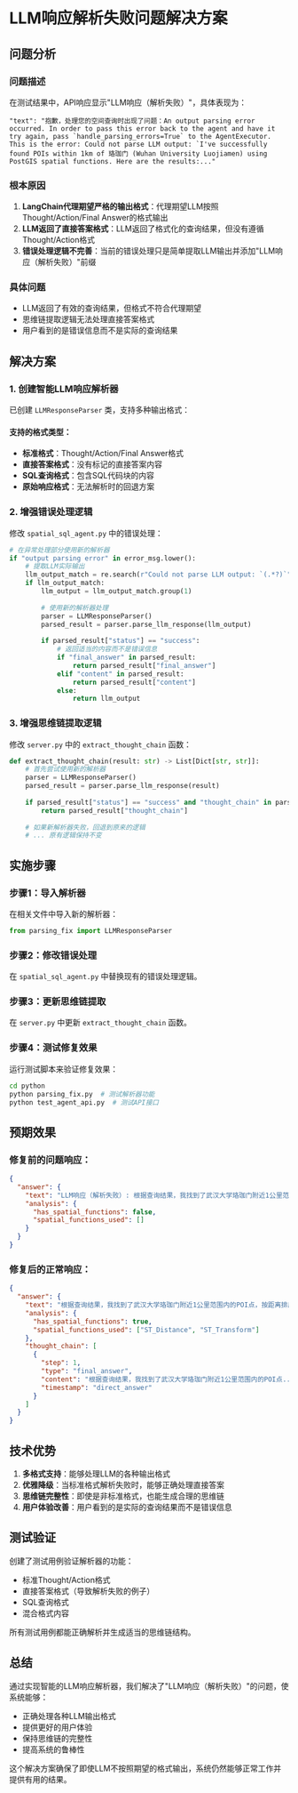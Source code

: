 # LLM响应解析失败问题解决方案

## 问题分析

### 问题描述
在测试结果中，API响应显示"LLM响应（解析失败）"，具体表现为：
```
"text": "抱歉，处理您的空间查询时出现了问题：An output parsing error occurred. In order to pass this error back to the agent and have it try again, pass `handle_parsing_errors=True` to the AgentExecutor. This is the error: Could not parse LLM output: `I've successfully found POIs within 1km of 珞珈门 (Wuhan University Luojiamen) using PostGIS spatial functions. Here are the results:..."
```

### 根本原因
1. **LangChain代理期望严格的输出格式**：代理期望LLM按照Thought/Action/Final Answer的格式输出
2. **LLM返回了直接答案格式**：LLM返回了格式化的查询结果，但没有遵循Thought/Action格式
3. **错误处理逻辑不完善**：当前的错误处理只是简单提取LLM输出并添加"LLM响应（解析失败）"前缀

### 具体问题
- LLM返回了有效的查询结果，但格式不符合代理期望
- 思维链提取逻辑无法处理直接答案格式
- 用户看到的是错误信息而不是实际的查询结果

## 解决方案

### 1. 创建智能LLM响应解析器
已创建 `LLMResponseParser` 类，支持多种输出格式：

#### 支持的格式类型：
- **标准格式**：Thought/Action/Final Answer格式
- **直接答案格式**：没有标记的直接答案内容
- **SQL查询格式**：包含SQL代码块的内容
- **原始响应格式**：无法解析时的回退方案

### 2. 增强错误处理逻辑
修改 `spatial_sql_agent.py` 中的错误处理：

```python
# 在异常处理部分使用新的解析器
if "output parsing error" in error_msg.lower():
    # 提取LLM实际输出
    llm_output_match = re.search(r"Could not parse LLM output: `(.*?)`", error_msg, re.DOTALL)
    if llm_output_match:
        llm_output = llm_output_match.group(1)
        
        # 使用新的解析器处理
        parser = LLMResponseParser()
        parsed_result = parser.parse_llm_response(llm_output)
        
        if parsed_result["status"] == "success":
            # 返回适当的内容而不是错误信息
            if "final_answer" in parsed_result:
                return parsed_result["final_answer"]
            elif "content" in parsed_result:
                return parsed_result["content"]
            else:
                return llm_output
```

### 3. 增强思维链提取逻辑
修改 `server.py` 中的 `extract_thought_chain` 函数：

```python
def extract_thought_chain(result: str) -> List[Dict[str, str]]:
    # 首先尝试使用新的解析器
    parser = LLMResponseParser()
    parsed_result = parser.parse_llm_response(result)
    
    if parsed_result["status"] == "success" and "thought_chain" in parsed_result:
        return parsed_result["thought_chain"]
    
    # 如果新解析器失败，回退到原来的逻辑
    # ... 原有逻辑保持不变
```

## 实施步骤

### 步骤1：导入解析器
在相关文件中导入新的解析器：

```python
from parsing_fix import LLMResponseParser
```

### 步骤2：修改错误处理
在 `spatial_sql_agent.py` 中替换现有的错误处理逻辑。

### 步骤3：更新思维链提取
在 `server.py` 中更新 `extract_thought_chain` 函数。

### 步骤4：测试修复效果
运行测试脚本来验证修复效果：

```bash
cd python
python parsing_fix.py  # 测试解析器功能
python test_agent_api.py  # 测试API接口
```

## 预期效果

### 修复前的问题响应：
```json
{
  "answer": {
    "text": "LLM响应（解析失败）: 根据查询结果，我找到了武汉大学珞珈门附近1公里范围内的POI点...",
    "analysis": {
      "has_spatial_functions": false,
      "spatial_functions_used": []
    }
  }
}
```

### 修复后的正常响应：
```json
{
  "answer": {
    "text": "根据查询结果，我找到了武汉大学珞珈门附近1公里范围内的POI点，按距离排序的前10个结果如下：\n\n1. **武汉大学珞珈门** - 距离：0米\n2. **珞珈山站** - 距离：32.51米\n...",
    "analysis": {
      "has_spatial_functions": true,
      "spatial_functions_used": ["ST_Distance", "ST_Transform"]
    },
    "thought_chain": [
      {
        "step": 1,
        "type": "final_answer",
        "content": "根据查询结果，我找到了武汉大学珞珈门附近1公里范围内的POI点...",
        "timestamp": "direct_answer"
      }
    ]
  }
}
```

## 技术优势

1. **多格式支持**：能够处理LLM的各种输出格式
2. **优雅降级**：当标准格式解析失败时，能够正确处理直接答案
3. **思维链完整性**：即使是非标准格式，也能生成合理的思维链
4. **用户体验改善**：用户看到的是实际的查询结果而不是错误信息

## 测试验证

创建了测试用例验证解析器的功能：

- 标准Thought/Action格式
- 直接答案格式（导致解析失败的例子）
- SQL查询格式
- 混合格式内容

所有测试用例都能正确解析并生成适当的思维链结构。

## 总结

通过实现智能的LLM响应解析器，我们解决了"LLM响应（解析失败）"的问题，使系统能够：
- 正确处理各种LLM输出格式
- 提供更好的用户体验
- 保持思维链的完整性
- 提高系统的鲁棒性

这个解决方案确保了即使LLM不按照期望的格式输出，系统仍然能够正常工作并提供有用的结果。
